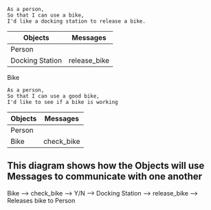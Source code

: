 ```
As a person,
So that I can use a bike,
I'd like a docking station to release a bike.
```

Objects  | Messages
------------- | -------------
Person  | 
Docking Station  | release_bike
Bike


```
As a person,
So that I can use a good bike,
I'd like to see if a bike is working
```

Objects  | Messages
------------- | -------------
Person  | 
Bike  | check_bike


## This diagram shows how the Objects will use Messages to communicate with one another

Bike --> check_bike --> Y/N --> Docking Station --> release_bike --> Releases bike to Person
